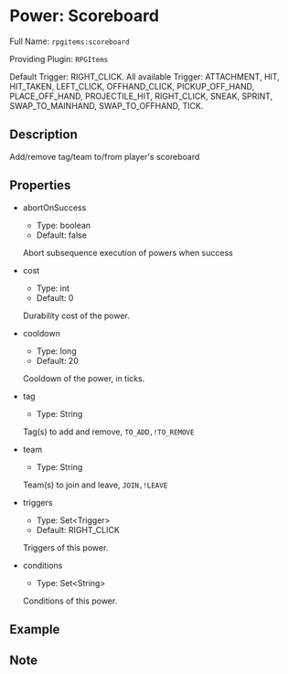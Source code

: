 # Power: Scoreboard

<!-- This file is generated ingame by `/rpgitem gen-wiki`. -->
<!-- Please only edit between "beginCustomXXXX" and "endCustomXXXX".  -->
<!-- If you want to edit description of this power or property, -->
<!-- please edit corresponding section in "resources/lang/en_US.yml" -->

Full Name: `rpgitems:scoreboard`

Providing Plugin: `RPGItems`

Default Trigger: RIGHT_CLICK.
All available Trigger: ATTACHMENT, HIT, HIT_TAKEN, LEFT_CLICK, OFFHAND_CLICK, PICKUP_OFF_HAND, PLACE_OFF_HAND, PROJECTILE_HIT, RIGHT_CLICK, SNEAK, SPRINT, SWAP_TO_MAINHAND, SWAP_TO_OFFHAND, TICK.

<!-- beginCustomHeader -->
<!-- endCustomHeader -->

## Description

Add/remove tag/team to/from player's scoreboard
<!-- beginCustomDescription -->
<!-- endCustomDescription -->

## Properties

* abortOnSuccess

  * Type: boolean
  * Default: false

  Abort subsequence execution of powers when success

* cost

  * Type: int
  * Default: 0

  Durability cost of the power.

* cooldown

  * Type: long
  * Default: 20

  Cooldown of the power, in ticks.

* tag

  * Type: String

  Tag(s) to add and remove, `TO_ADD,!TO_REMOVE`

* team

  * Type: String

  Team(s) to join and leave, `JOIN,!LEAVE`

* triggers

  * Type: Set&lt;Trigger&gt;
  * Default: RIGHT_CLICK

  Triggers of this power.

* conditions

  * Type: Set&lt;String&gt;

  Conditions of this power.

<!-- beginCustomProperties -->
<!-- endCustomProperties -->

## Example

<!-- beginCustomExample -->
<!-- endCustomExample -->

## Note

<!-- beginCustomNote -->
<!-- endCustomNote -->
